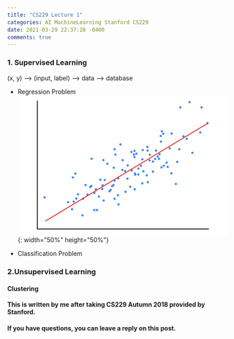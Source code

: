 ```yaml
---
title: "CS229 Lecture 1"
categories: AI MachineLearning Stanford CS229
date: 2021-03-29 22:37:28 -0400
comments: true
---
```


### 1. Supervised Learning
(x, y) --> (input, label) --> data --> database

- Regression Problem  
![linear regression](/images/linear_regression.png){: width="50%" height="50%"}

- Classification Problem

### 2.Unsupervised Learning
#### Clustering

#### This is written by me after taking CS229 Autumn 2018 provided by Stanford.
#### If you have questions, you can leave a reply on this post.
